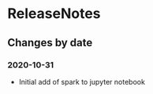 ReleaseNotes
============

Changes by date
---------------

### 2020-10-31

 - Initial add of spark to jupyter notebook
 
 
